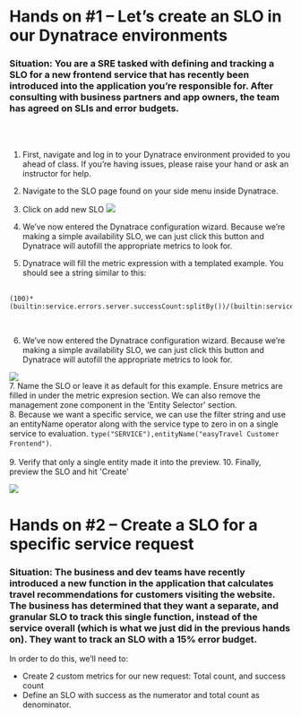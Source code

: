 # Hands on #1 – Let’s create an SLO in our Dynatrace environments
### Situation: You are a SRE tasked with defining and tracking a SLO for a new frontend service that has recently been introduced into the application you’re responsible for. After consulting with business partners and app owners, the team has agreed on SLIs and error budgets. 
<br/><br/>

1. First, navigate and log in to your Dynatrace environment provided to you ahead of class. If you’re having issues, please raise your hand or ask an instructor for help. 
2. Navigate to the SLO page found on your side menu inside Dynatrace.
3. Click on add new SLO
![](../../assets/handson1.png)

4. We’ve now entered the Dynatrace configuration wizard. Because we’re making a simple availability SLO, we can just click this button and Dynatrace will autofill the appropriate metrics to look for.
5. Dynatrace will fill the metric expression with a templated example. You should see a string similar to this:</br></br>
```
(100)*(builtin:service.errors.server.successCount:splitBy())/(builtin:service.requestCount.server:splitBy())
```
</br>

6. We’ve now entered the Dynatrace configuration wizard. Because we’re making a simple availability SLO, we can just click this button and Dynatrace will autofill the appropriate metrics to look for.</br>

![](https://user-images.githubusercontent.com/64021753/146395440-61c0ba0a-9049-4a4e-be99-fb67bfef197b.png)
</br>
7. Name the SLO or leave it as default for this example. Ensure metrics are filled in under the metric expresion section. We can also remove the management zone component in the 'Entity Selector' section.</br>
8. Because we want a specific service, we can use the filter string and use an entityName operator along with the service type to zero in on a single service to evaluation. ```type("SERVICE"),entityName("easyTravel Customer Frontend")```. </br></br>
9. Verify that only a single entity made it into the preview. 
10. Finally, preview the SLO and hit 'Create'

![](https://user-images.githubusercontent.com/64021753/146405813-34cc3121-5481-4339-8fa2-be2920d86e32.png)

# Hands on #2 – Create a SLO for a specific service request
### Situation: The business and dev teams have recently introduced a new function in the application that calculates travel recommendations for customers visiting the website. The business has determined that they want a separate, and granular SLO to track this single function, instead of the service overall (which is what we just did in the previous hands on). They want to track an SLO with a 15% error budget.

In order to do this, we’ll need to: 
* Create 2 custom metrics for our new request: Total count, and success count
* Define an SLO with success as the numerator and total count as denominator. 
